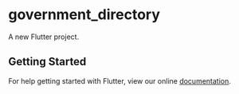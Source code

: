 # government_directory

A new Flutter project.

## Getting Started

For help getting started with Flutter, view our online
[documentation](https://flutter.io/).
